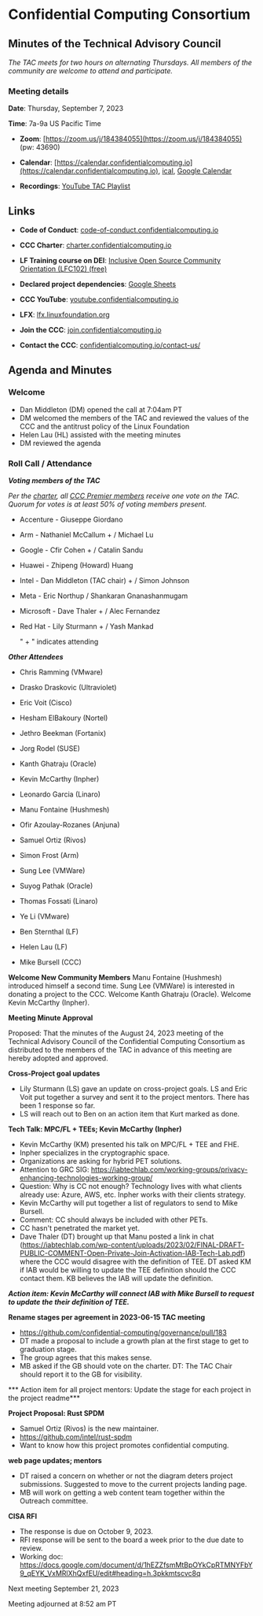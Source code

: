 # Confidential Computing Consortium

## Minutes of the Technical Advisory Council

*The TAC meets for two hours on alternating Thursdays. All members of the community are welcome to attend and participate.*

### Meeting details

**Date**: Thursday, September 7, 2023

**Time**: 7a-9a US Pacific Time

* **Zoom**: [https://zoom.us/j/184384055](https://zoom.us/j/184384055) (pw: 43690)

* **Calendar**: [https://calendar.confidentialcomputing.io](https://calendar.confidentialcomputing.io),
[ical](https://calendar.google.com/calendar/ical/c\_c0pcihr7n2n1k3a38i32d9ag10%40group.calendar.google.com/public/basic.ics),
[Google Calendar](https://calendar.google.com/calendar/u/0/r?cid=c\_c0pcihr7n2n1k3a38i32d9ag10@group.calendar.google.com)

* **Recordings**: [YouTube TAC Playlist](https://www.youtube.com/playlist?list=PLmfkUJc39uMjaB_I1dYW72I44kr9QzG_B)

## Links

* **Code of Conduct**: [code-of-conduct.confidentialcomputing.io](https://code-of-conduct.confidentialcomputing.io)

* **CCC Charter**: [charter.confidentialcomputing.io](https://charter.confidentialcomputing.io)

* **LF Training course on DEI**: [Inclusive Open Source Community Orientation (LFC102) (free)](https://training.linuxfoundation.org/training/inclusive-open-source-community-orientation-lfc102/)

* **Declared project dependencies**: [Google Sheets](https://docs.google.com/spreadsheets/d/1UKnbbGWXYLjnPZsox3zmYo59nv3XSXjePfas5E2fER0/edit#gid=0)

* **CCC YouTube**: [youtube.confidentialcomputing.io](https://youtube.confidentialcomputing.io)

* **LFX**: [lfx.linuxfoundation.org](https://lfx.linuxfoundation.org)

* **Join the CCC**: [join.confidentialcomputing.io](https://join.confidentialcomputing.io)

* **Contact the CCC**: [confidentialcomputing.io/contact-us/](https://confidentialcomputing.io/contact-us/)

## Agenda and Minutes

### Welcome

* Dan Middleton (DM) opened the call at 7:04am PT
* DM welcomed the members of the TAC and reviewed the values of the CCC and the antitrust policy of the Linux Foundation
* Helen Lau (HL) assisted with the meeting minutes
* DM reviewed the agenda

### Roll Call / Attendance

***Voting members of the TAC***

*Per the [charter](https://charter.confidentialcomputing.io), all [CCC Premier members](https://confidentialcomputing.io/members/) receive one vote on the TAC. Quorum for votes is at least 50% of voting members present.*

* Accenture - Giuseppe Giordano 
* Arm - Nathaniel McCallum + / Michael Lu
* Google - Cfir Cohen + / Catalin Sandu 
* Huawei - Zhipeng (Howard) Huang 
* Intel - Dan Middleton (TAC chair) + / Simon Johnson
* Meta - Eric Northup / Shankaran Gnanashanmugam
* Microsoft - Dave Thaler + / Alec Fernandez  
* Red Hat - Lily Sturmann + / Yash Mankad 

   " + " indicates attending

***Other Attendees***

* Chris Ramming (VMware)
* Drasko Draskovic (Ultraviolet)
* Eric Voit (Cisco)
* Hesham ElBakoury (Nortel)
* Jethro Beekman (Fortanix)
* Jorg Rodel (SUSE)
* Kanth Ghatraju (Oracle) 
* Kevin McCarthy (Inpher)
* Leonardo Garcia (Linaro)
* Manu Fontaine (Hushmesh)
* Ofir Azoulay-Rozanes (Anjuna)
* Samuel Ortiz (Rivos)
* Simon Frost (Arm)
* Sung Lee (VMWare)
* Suyog Pathak (Oracle)
* Thomas Fossati (Linaro)
* Ye Li (VMware)

* Ben Sternthal (LF)
* Helen Lau (LF)
* Mike Bursell (CCC)


**Welcome New Community Members**
Manu Fontaine (Hushmesh) introduced himself a second time.
Sung Lee (VMWare) is interested in donating a project to the CCC.
Welcome Kanth Ghatraju (Oracle).
Welcome Kevin McCarthy (Inpher).

**Meeting Minute Approval**

Proposed: That the minutes of the August 24, 2023 meeting of the Technical Advisory Council of the Confidential Computing Consortium as distributed to the members of the TAC in advance of this meeting are hereby adopted and approved.


**Cross-Project goal updates**

* Lily Sturmann (LS) gave an update on cross-project goals. LS and Eric Voit put together a survey and sent it to the project mentors. There has been 1 response so far. 
* LS will reach out to Ben on an action item that Kurt marked as done.


**Tech Talk: MPC/FL + TEEs; Kevin McCarthy (Inpher)**

* Kevin McCarthy (KM) presented his talk on MPC/FL + TEE and FHE.
* Inpher specializes in the cryptographic space.
* Organizations are asking for hybrid PET solutions.
* Attention to GRC SIG: https://iabtechlab.com/working-groups/privacy-enhancing-technologies-working-group/
* Question: Why is CC not enough? Technology lives with what clients already use: Azure, AWS, etc. Inpher works with their clients strategy.
* Kevin McCarthy will put together a list of regulators to send to Mike Bursell.
* Comment: CC should always be included with other PETs.
* CC hasn't penetrated the market yet.
* Dave Thaler (DT) brought up that Manu posted a link in chat (https://iabtechlab.com/wp-content/uploads/2023/02/FINAL-DRAFT-PUBLIC-COMMENT-Open-Private-Join-Activation-IAB-Tech-Lab.pdf) where the CCC would disagree with the definition of TEE. DT asked KM if IAB would be willing to update the TEE definition should the CCC contact them. KB believes the IAB will update the definition. 

***Action item: Kevin McCarthy will connect IAB with Mike Bursell to request to update the their definition of TEE.***


**Rename stages per agreement in 2023-06-15 TAC meeting**

* https://github.com/confidential-computing/governance/pull/183
* DT made a proposal to include a growth plan at the first stage to get to graduation stage.
* The group agrees that this makes sense.
* MB asked if the GB should vote on the charter. DT: The TAC Chair should report it to the GB for visibility.

*** Action item for all project mentors: Update the stage for each project in the project readme***


**Project Proposal: Rust SPDM**

* Samuel Ortiz (Rivos) is the new maintainer.
* https://github.com/intel/rust-spdm
* Want to know how this project promotes confidential computing.


**web page updates; mentors**

* DT raised a concern on whether or not the diagram deters project submissions. Suggested to move to the current projects landing page.
* MB will work on getting a web content team together within the Outreach committee.


**CISA RFI**

* The response is due on October 9, 2023.
* RFI response will be sent to the board a week prior to the due date to review.
* Working doc: https://docs.google.com/document/d/1hEZZfsmMtBpOYkCpRTMNYFbY9_qEYK_VxMRlXhQxfEU/edit#heading=h.3pkkmtscvc8q


Next meeting September 21, 2023

Meeting adjourned at 8:52 am PT
